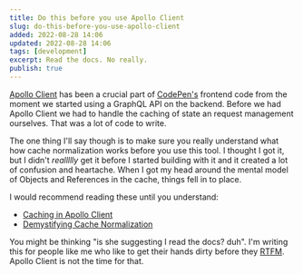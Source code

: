```yaml
---
title: Do this before you use Apollo Client
slug: do-this-before-you-use-apollo-client
added: 2022-08-28 14:06
updated: 2022-08-28 14:06
tags: [development]
excerpt: Read the docs. No really.
publish: true
---
```


[Apollo Client](https://www.apollographql.com/docs/react/) has been a crucial part of [CodePen's](https://codepen.io) frontend code from the moment we started using a GraphQL API on the backend. Before we had Apollo Client we had to handle the caching of state an request management ourselves. That was a lot of code to write.

The one thing I'll say though is to make sure you really understand what how cache normalization works before you use this tool. I thought I got it, but I didn't *reallllly* get it before I started building with it and it created a lot of confusion and heartache. When I got my head around the mental model of Objects and References in the cache, things fell in to place.

I would recommend reading these until you understand:
- [Caching in Apollo Client](https://www.apollographql.com/docs/react/caching/overview/)
- [Demystifying Cache Normalization](https://www.apollographql.com/blog/apollo-client/caching/demystifying-cache-normalization/)

You might be thinking "is she suggesting I read the docs? duh". I'm writing this for people like me who like to get their hands dirty before they [RTFM](https://www.dictionary.com/browse/rtfm#:~:text=abbreviation%20Slang.,get%20through%20to%20tech%20support.). Apollo Client is not the time for that.